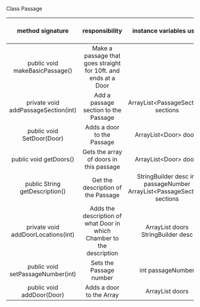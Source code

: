 Class  Passage

| method signature | responsibility | instance variables used | other class methods called | objects used with method calls | lines of code |
|:----------:|:--------------:|:------------------:|:--------------------------:|:------------------------------:|:-------------:|
| public void makeBasicPassage() | Make a passage that goes straight for 10ft. and ends at a Door | | addPassageSection() | | 2 |
| private void addPassageSection(int) | Add a passage section to the Passage | ArrayList\<PassageSection> sections | | PassageSection.PassageSection() ArrayList.add() | 2 |
| public void SetDoor(Door) | Adds a door to the Passage | ArrayList\<Door> doors | | Door.getSpaces() ArrayList.add() | 2 |
| public void getDoors() | Gets the array of doors in this passage | ArrayList\<Door> doors | | | 1 |
| public String getDescription() | Get the description of the Passage | StringBuilder desc int passageNumber ArrayList\<PassageSection> sections | addDoorLocations() | PassageSection.getDescription() StringBuilder.append() StringBuilder.toString() | 10 |
| private void addDoorLocations(int) | Adds the description of what Door in which Chamber to the description | ArrayList<Door> doors StringBuilder desc | | StringBuilder.append() Door.gerChamber() ArrayList.get() Chamber.getChamberNumber() Door.getDoorNumber() | 4 |
| public void setPassageNumber(int) | Sets the Passage number | int passageNumber | | | 1 |
| public void addDoor(Door) | Adds a door to the Array | ArrayList<Door> doors | | ArrayList.add | 1 |